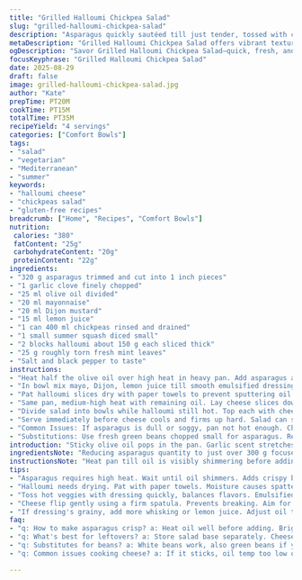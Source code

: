 ```yaml
---
title: "Grilled Halloumi Chickpea Salad"
slug: "grilled-halloumi-chickpea-salad"
description: "Asparagus quickly sautéed till just tender, tossed with chickpeas and diced summer squash, dressed in tangy Dijon-mayo-citrus mix. Thick halloumi slices charred to crusty edges sealing creamy interior. Fresh torn mint swaps basil adding cooling punch; zucchini replaces courgette enhancing texture. Garlic in oil softens under high heat releasing aroma but doesn’t brown to avoid bitterness. Key to balance is warm salad meeting hot grilled cheese—textures contrast, flavors snap. Uses chickpeas drained but not dried out, coating them lightly keeps flavor punch. Quick prep, fast cook, total about 35 minutes, serves 4 eager bowls. No nuts, gluten-free, vegetarian."
metaDescription: "Grilled Halloumi Chickpea Salad offers vibrant textures and flavors for a quick, nutritious summer meal that’s gluten-free and vegetarian."
ogDescription: "Savor Grilled Halloumi Chickpea Salad—quick, fresh, and a perfect blend of textures with a zesty dressing that elevates ordinary summer produce."
focusKeyphrase: "Grilled Halloumi Chickpea Salad"
date: 2025-08-29
draft: false
image: grilled-halloumi-chickpea-salad.jpg
author: "Kate"
prepTime: PT20M
cookTime: PT15M
totalTime: PT35M
recipeYield: "4 servings"
categories: ["Comfort Bowls"]
tags:
- "salad"
- "vegetarian"
- "Mediterranean"
- "summer"
keywords:
- "halloumi cheese"
- "chickpeas salad"
- "gluten-free recipes"
breadcrumb: ["Home", "Recipes", "Comfort Bowls"]
nutrition: 
 calories: "380"
 fatContent: "25g"
 carbohydrateContent: "20g"
 proteinContent: "22g"
ingredients:
- "320 g asparagus trimmed and cut into 1 inch pieces"
- "1 garlic clove finely chopped"
- "25 ml olive oil divided"
- "20 ml mayonnaise"
- "20 ml Dijon mustard"
- "15 ml lemon juice"
- "1 can 400 ml chickpeas rinsed and drained"
- "1 small summer squash diced small"
- "2 blocks halloumi about 150 g each sliced thick"
- "25 g roughly torn fresh mint leaves"
- "Salt and black pepper to taste"
instructions:
- "Heat half the olive oil over high heat in heavy pan. Add asparagus and garlic. Stir constantly, listen for sizzling. Softening but still with bite means asparagus shines—avoid overcooking; you want some snap. Season with salt, pepper while cooking. Remove from heat once bright green and tender-crisp."
- "In bowl mix mayo, Dijon, lemon juice till smooth emulsified dressing forms. Immediately toss in warm asparagus, chickpeas, diced summer squash. Salt and pepper to balance acidity. Reserve dressing notes; it’s the glue holding flavors. Keep salad room temp, don’t refrigerate or flavors dull."
- "Pat halloumi slices dry with paper towels to prevent sputtering oil. The moisture is enemy number one in pan-frying cheese."
- "Same pan, medium-high heat with remaining oil. Lay cheese slices down. Watch for golden crust forming, about 2 minutes per side. Flip carefully with spatula; cheese should feel firm, color deep amber. Pull off when crust forms but centers still tender–goal is textural contrast."
- "Divide salad into bowls while halloumi still hot. Top each with cheese slices. Scatter fresh mint over all—mint cuts richness, adds bright herbal note."
- "Serve immediately before cheese cools and firms up hard. Salad can sit but cheese loses charm cold."
- "Common Issues: If asparagus is dull or soggy, pan not hot enough. Cheese sticking? Oil temp too low or slices too wet. If mayo dressing is grainy, whisk longer or add splash more lemon for balance."
- "Substitutions: Use fresh green beans chopped small for asparagus. Replace chickpeas with cooked white beans for creamier texture. Swap halloumi for firm tofu pressed and marinated if vegan."
introduction: "Sticky olive oil pops in the pan. Garlic scent stretches air instantly—don’t let it brown to bitter notes. Cut asparagus small, toss hot and fast—keeps snap. Chickpeas sturdy, holding weight, bash them a bit for taste release. Mayo mustard combo brightens with lemon zing—balances richness from halloumi. Cheese sizzles, puffs edges to brown crisp. Mint tears down bitterness with cooling lift. Textures fight for attention—crisp veggies, creamy beans, salty firm cheese. Don’t refrigerate salad or cheese—cold dulls sharpness. Simple summer produce meets salty Mediterranean punch, ready fast enough for lunch or quick dinner fix. No fancy tricks needed, just timing and attention to pan temperature."
ingredientsNote: "Reducing asparagus quantity to just over 300 g focuses flavor and matches chickpea volume better. Using summer squash instead of courgette adds a firmer bite and subtle nuttiness. Mint replaces basil to freshen herb profile with cool aromas complementing warm dressing. Halloumi portion lowered slightly keeps calories balanced while still providing rich salty hit. Garlic finely minced releases aroma without burning. Mayonnaise and Dijon mustard quantities adjusted up marginally for thicker dressing consistency which clings better. Olive oil split evenly for sauté and cheese frying avoids flavor overload. Draining chickpeas well but not drying retains moisture preventing gritty texture in salad."
instructionsNote: "Heat pan till oil is visibly shimmering before adding asparagus—critical, or they steam instead of sear turning mushy. High heat critical here but watch garlic carefully—it browns in seconds. Toss asparagus as soon as it softens around edges—interior should still resist bite. Dressing first—whisk well till emulsified; add veggies while hot so flavors meld but don’t overdress or it turns soggy. Pat dry halloumi completely—moisture causes oil to splatter and cheese won’t brown properly. Lower heat slightly for cheese frying to avoid burning outside while keeping center soft. Flip using firm spatula to prevent slices breaking. Serve salad first; top cheese just before serving so contrast holds. Don’t skip fresh herbs—they lift and brighten every forkful."
tips:
- "Asparagus requires high heat. Wait until oil shimmers. Adds crispy bite. Don't overcook; bright green's crucial. Season as it cooks."
- "Halloumi needs drying. Pat with paper towels. Moisture causes spatters and won't brown nicely. Aim for golden crust without burning."
- "Toss hot veggies with dressing quickly, balances flavors. Emulsified dressing persists better. Avoid soggy salad; keep it warm, no fridge."
- "Cheese flip gently using a firm spatula. Prevents breaking. Aim for deep amber but soft center. Texture contrast is key."
- "If dressing's grainy, add more whisking or lemon juice. Adjust oil temp for frying. Too low means sticking, not browning."
faq:
- "q: How to make asparagus crisp? a: Heat oil well before adding. Bright green means good. Snap is essential. Watch garlic closely."
- "q: What's best for leftovers? a: Store salad base separately. Cheese can harden in fridge. Best enjoyed fresh. Reheat cheese gently."
- "q: Substitutes for beans? a: White beans work, also green beans if you want that crunch. Tofu if vegan, add marinade for flavor."
- "q: Common issues cooking cheese? a: If it sticks, oil temp too low or slices wet. Moisture means no browning. Pat dry first."

---
```

